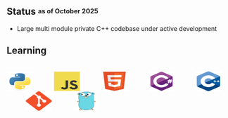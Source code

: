## Status <sup><sub>as of October 2025</sub></sup>

* Large multi module private C++ codebase under active development


## Learning

 <div style="display: inline_block"><br>
  <img align="center" alt="Python" height="45" width="60" src="https://raw.githubusercontent.com/devicons/devicon/master/icons/python/python-original.svg">
  &nbsp;&nbsp;&nbsp;&nbsp;&nbsp;&nbsp;&nbsp;&nbsp;&nbsp;&nbsp;
  <img align="center" alt="Javascript" height="45" width="60" src="https://raw.githubusercontent.com/devicons/devicon/master/icons/javascript/javascript-original.svg">
  &nbsp;&nbsp;&nbsp;&nbsp;&nbsp;&nbsp;&nbsp;&nbsp;&nbsp;&nbsp;
  <img align="center" alt="HTML" height="45" width="60" src="https://raw.githubusercontent.com/devicons/devicon/master/icons/html5/html5-original.svg">
  &nbsp;&nbsp;&nbsp;&nbsp;&nbsp;&nbsp;&nbsp;&nbsp;&nbsp;&nbsp;
  <img align="center" alt="C#" height="45" width="60" src="https://raw.githubusercontent.com/devicons/devicon/refs/heads/master/icons/csharp/csharp-original.svg">
  &nbsp;&nbsp;&nbsp;&nbsp;&nbsp;&nbsp;&nbsp;&nbsp;&nbsp;&nbsp;
  <img align="center" alt="C++" height="45" width="60" src="https://raw.githubusercontent.com/devicons/devicon/master/icons/cplusplus/cplusplus-original.svg">
  &nbsp;&nbsp;&nbsp;&nbsp;&nbsp;&nbsp;&nbsp;&nbsp;&nbsp;&nbsp;
  <img align="center" alt="Git" height="45" width="60" src="https://raw.githubusercontent.com/devicons/devicon/master/icons/git/git-original.svg">
  &nbsp;&nbsp;&nbsp;&nbsp;&nbsp;&nbsp;&nbsp;&nbsp;&nbsp;&nbsp;
  <img align="center" alt="Go" height="45" width="60" src="https://raw.githubusercontent.com/devicons/devicon/master/icons/go/go-original.svg">
  &nbsp;&nbsp;&nbsp;&nbsp;&nbsp;&nbsp;&nbsp;&nbsp;&nbsp;&nbsp;
</div>

